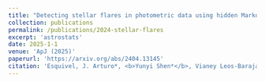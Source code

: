 ```yaml
---
title: "Detecting stellar flares in photometric data using hidden Markov models."
collection: publications
permalink: /publications/2024-stellar-flares
excerpt: 'astrostats'
date: 2025-1-1
venue: 'ApJ (2025)'
paperurl: 'https://arxiv.org/abs/2404.13145'
citation: 'Esquivel, J. Arturo*, <b>Yunyi Shen*</b>, Vianey Leos-Barajas, Gwendolyn Eadie, Joshua Speagle, Radu V. Craiu, Amber Medina, and James Davenport. "Detecting stellar flares in photometric data using hidden Markov models." The Astrophysical Journal 979, no. 2 (2025): 141.'
---
```



